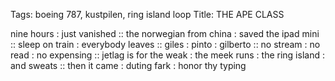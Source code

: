 Tags: boeing 787, kustpilen, ring island loop
Title: THE APE CLASS
  
nine hours : just vanished :: the norwegian from china : saved the ipad mini :: sleep on train : everybody leaves :: giles : pinto : gilberto :: no stream : no read : no expensing :: jetlag is for the weak : the meek runs : the ring island : and sweats :: then it came : duting fark : honor thy typing